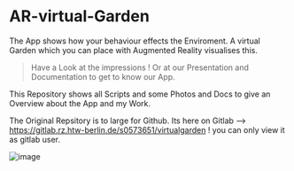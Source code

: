 # AR-virtual-Garden

The App shows how your behaviour effects the Enviroment. A virtual Garden which you can place with Augmented Reality visualises this.

>  Have a Look at the impressions ! Or at our Presentation and Documentation to get to know our App.

This Repository shows all Scripts and some Photos and Docs to give an Overview about the App and my Work.

The Original Repsitory is to large for Github. Its here on Gitlab --> https://gitlab.rz.htw-berlin.de/s0573651/virtualgarden 
! you can only view it as gitlab user.

![image](https://user-images.githubusercontent.com/56310257/128220619-e42eac28-508c-4917-b0a1-6b7febfbefa4.png)

